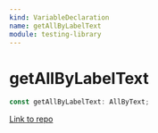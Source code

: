 ```yaml
---
kind: VariableDeclaration
name: getAllByLabelText
module: testing-library
---
```


# getAllByLabelText

```ts
const getAllByLabelText: AllByText;
```

[Link to repo](https://github.com/testing-library/angular-testing-library/blob/master/node_modules/@testing-library/dom/types/queries.d.ts#L93-L93)
